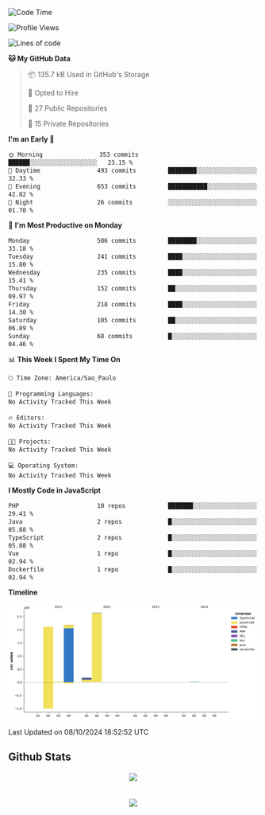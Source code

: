  
<!--START_SECTION:waka-->
![Code Time](http://img.shields.io/badge/Code%20Time-1%2C700%20hrs%204%20mins-blue)

![Profile Views](http://img.shields.io/badge/Profile%20Views-0-blue)

![Lines of code](https://img.shields.io/badge/From%20Hello%20World%20I%27ve%20Written-7.1%20million%20lines%20of%20code-blue)

**🐱 My GitHub Data** 

> 📦 135.7 kB Used in GitHub's Storage 
 > 
> 💼 Opted to Hire
 > 
> 📜 27 Public Repositories 
 > 
> 🔑 15 Private Repositories 
 > 
**I'm an Early 🐤** 

```text
🌞 Morning                353 commits         ██████░░░░░░░░░░░░░░░░░░░   23.15 % 
🌆 Daytime                493 commits         ████████░░░░░░░░░░░░░░░░░   32.33 % 
🌃 Evening                653 commits         ███████████░░░░░░░░░░░░░░   42.82 % 
🌙 Night                  26 commits          ░░░░░░░░░░░░░░░░░░░░░░░░░   01.70 % 
```
📅 **I'm Most Productive on Monday** 

```text
Monday                   506 commits         ████████░░░░░░░░░░░░░░░░░   33.18 % 
Tuesday                  241 commits         ████░░░░░░░░░░░░░░░░░░░░░   15.80 % 
Wednesday                235 commits         ████░░░░░░░░░░░░░░░░░░░░░   15.41 % 
Thursday                 152 commits         ██░░░░░░░░░░░░░░░░░░░░░░░   09.97 % 
Friday                   218 commits         ████░░░░░░░░░░░░░░░░░░░░░   14.30 % 
Saturday                 105 commits         ██░░░░░░░░░░░░░░░░░░░░░░░   06.89 % 
Sunday                   68 commits          █░░░░░░░░░░░░░░░░░░░░░░░░   04.46 % 
```


📊 **This Week I Spent My Time On** 

```text
🕑︎ Time Zone: America/Sao_Paulo

💬 Programming Languages: 
No Activity Tracked This Week

🔥 Editors: 
No Activity Tracked This Week

🐱‍💻 Projects: 
No Activity Tracked This Week

💻 Operating System: 
No Activity Tracked This Week
```

**I Mostly Code in JavaScript** 

```text
PHP                      10 repos            ███████░░░░░░░░░░░░░░░░░░   29.41 % 
Java                     2 repos             █░░░░░░░░░░░░░░░░░░░░░░░░   05.88 % 
TypeScript               2 repos             █░░░░░░░░░░░░░░░░░░░░░░░░   05.88 % 
Vue                      1 repo              █░░░░░░░░░░░░░░░░░░░░░░░░   02.94 % 
Dockerfile               1 repo              █░░░░░░░░░░░░░░░░░░░░░░░░   02.94 % 
```



**Timeline**

![Lines of Code chart](https://raw.githubusercontent.com/MaueDev/MaueDev/main/assets/bar_graph.png)


 Last Updated on 08/10/2024 18:52:52 UTC
<!--END_SECTION:waka-->

## Github Stats  
<div align="center"><img src="https://github-readme-stats.vercel.app/api/top-langs/?username=MaueDev&hide_border=true&layout=compact" align="center" /></div>  

<br/>  

<br/>  

<div align="center">
<img src="https://komarev.com/ghpvc/?username=MaueDev&&style=flat-square" align="center" />
</div>  
  
